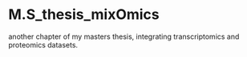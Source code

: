 # M.S_thesis_mixOmics
another chapter of my masters thesis, integrating transcriptomics and proteomics datasets. 
